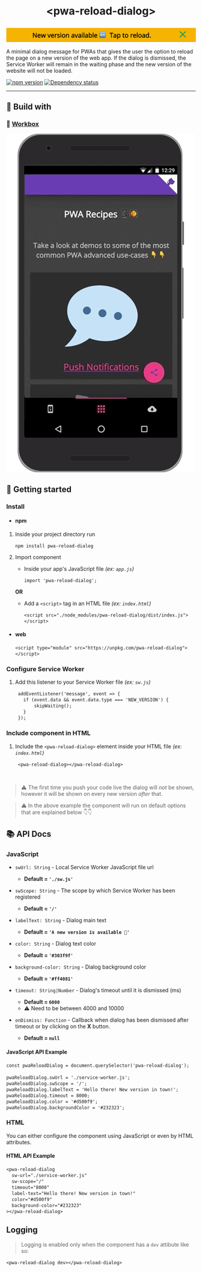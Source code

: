 # <p align="center">&lt;pwa-reload-dialog&gt;</p>

<p align="center">
  <img src="https://github.com/charisTheo/pwa-reload-dialog/blob/master/screenshot.png?raw=true" alt="Example PWA reload dialog"/>
</p>

A minimal dialog message for PWAs that gives the user the option to reload the page on a new version of the web app. If the dialog is dismissed, the Service Worker will remain in the waiting phase and the new version of the website will not be loaded.

[![npm version](https://badge.fury.io/js/pwa-reload-dialog.svg)](//npmjs.com/package/pwa-reload-dialog)
[![Dependency status](https://david-dm.org/charisTheo/pwa-reload-dialog.svg)](//npmjs.com/package/pwa-reload-dialog?activeTab=dependencies)

----

## 👷‍ Build with 

### 🧱 [Workbox](https://developers.google.com/web/tools/workbox/modules/workbox-window)

<p align="center">
  <img src="https://github.com/charisTheo/pwa-reload-dialog/blob/master/demo.gif?raw=true" alt="A demo of the reload dialog"/>
</p>

## 🚀 Getting started

### Install

- #### npm

1. Inside your project directory run 

       npm install pwa-reload-dialog

2. Import component

   * Inside your app's JavaScript file _(ex: `app.js`)_

         import 'pwa-reload-dialog';

    **OR**

    * Add a `<script>` tag in an HTML file _(ex: `index.html`)_ 

          <script src="./node_modules/pwa-reload-dialog/dist/index.js"></script>

- #### web

      <script type="module" src="https://unpkg.com/pwa-reload-dialog"></script>

### Configure Service Worker

1. Add this listener to your Service Worker file _(ex: `sw.js`)_

        addEventListener('message', event => {
          if (event.data && event.data.type === 'NEW_VERSION') {
              skipWaiting();
          }
        });

### Include component in HTML

1. Include the `<pwa-reload-dialog>` element inside your HTML file _(ex: `index.html`)_

        <pwa-reload-dialog></pwa-reload-dialog>

<br>

> ⚠️ The first time you push your code live the dialog will _not_ be shown, however it will be shown on every new version _after_ that.

> ⚠️ In the above example the component will run on default options that are explained below 👇👇 

## 📚 API Docs

### JavaScript

* `swUrl: String` - Local Service Worker JavaScript file url
  * **Default = `'./sw.js'`**
  
  
* `swScope: String` - The scope by which Service Worker has been registered
  * **Default = `'/'`**
  
  
* `labelText: String` - Dialog main text
  * **Default = `'A new version is available 💎'`**
  
  
* `color: String` - Dialog text color
  * **Default = `'#303f9f'`**
  
  
* `background-color: String` - Dialog background color
  * **Default = `'#ff4081'`**
  
  
* `timeout: String|Number` - Dialog's timeout until it is dismissed (ms)
  * **Default = `6000`**
  * ⚠️ Need to be between 4000 and 10000
  
  
* `onDismiss: Function` - Callback when dialog has been dismissed after timeout or by clicking on the **X** button.
  * **Default = `null`**

#### JavaScript API Example

    const pwaReloadDialog = document.querySelector('pwa-reload-dialog');

    pwaReloadDialog.swUrl = './service-worker.js';
    pwaReloadDialog.swScope = '/';
    pwaReloadDialog.labelText = 'Hello there! New version in town!';
    pwaReloadDialog.timeout = 8000;
    pwaReloadDialog.color = '#d500f9';
    pwaReloadDialog.backgroundColor = '#232323';

  
### HTML

You can either configure the component using JavaScript or even by HTML attributes.

#### HTML API Example
    <pwa-reload-dialog 
      sw-url="./service-worker.js" 
      sw-scope="/"
      timeout="8000"
      label-text="Hello there! New version in town!"
      color="#d500f9"
      background-color="#232323"
    ></pwa-reload-dialog>

## Logging

> Logging is enabled only when the component has a `dev` attibute like so:

    <pwa-reload-dialog dev></pwa-reload-dialog>
